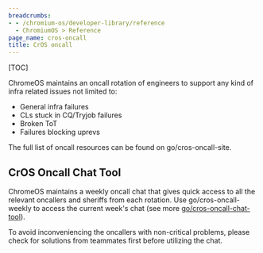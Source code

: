 ```yaml
---
breadcrumbs:
- - /chromium-os/developer-library/reference
  - ChromiumOS > Reference
page_name: cros-oncall
title: CrOS oncall
---
```


[TOC]

ChromeOS maintains an oncall rotation of engineers to support any kind of infra
related issues not limited to:

*   General infra failures
*   CLs stuck in CQ/Tryjob failures
*   Broken ToT
*   Failures blocking uprevs

The full list of oncall resources can be found on go/cros-oncall-site.

## CrOS Oncall Chat Tool

ChromeOS maintains a weekly oncall chat that gives quick access to all the
relevant oncallers and sheriffs from each rotation. Use go/cros-oncall-weekly to
access the current week's chat (see more
[go/cros-oncall-chat-tool](http://goto.google.com/cros-oncall-chat-tool)).

To avoid inconveniencing the oncallers with non-critical problems, please check
for solutions from teammates first before utilizing the chat.
